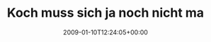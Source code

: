 ---
retweeted: false
source: <a href="http://twitter.com" rel="nofollow">Twitter Web Client</a>
entities:
  hashtags:
  - text: tsg
    indices:
    - '76'
    - '80'
  - text: hessenwahl
    indices:
    - '125'
    - '136'
  symbols: []
  user_mentions: []
  urls: []
display_text_range:
- '0'
- '136'
favorite_count: '0'
id_str: '1108923081'
truncated: false
retweet_count: '0'
id: '1108923081'
created_at: Sat Jan 10 12:24:05 +0000 2009
favorited: false
full_text: 'Koch muss sich ja noch nicht mal selbst disqualifizieren. Das Getwitter
  von #tsg macht ihn automatisch zum hessichen McCain. #hessenwahl'
lang: de
tags:
- tsg
- hessenwahl
- pesos:twitter
date: '2009-01-10T12:24:05+00:00'
src: https://twitter.com/bascht/status/1108923081
original_url: https://twitter.com/bascht/status/1108923081
type: twitter_tweet
text: 'Koch muss sich ja noch nicht mal selbst disqualifizieren. Das Getwitter von
  #tsg macht ihn automatisch zum hessichen McCain. #hessenwahl'
title: Koch muss sich ja noch nicht ma

---